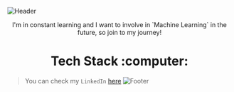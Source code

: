 ![Header](https://github.com/REPTaiLE/REPTaiLE/assets/56081472/1b9445e6-d18a-4207-99e0-f424f0da5003)
<p align="center">I'm in constant learning and I want to involve in `Machine Learning` in the future, so join to my journey!</p>

<h1 align="center">Tech Stack :computer:</h1> 


> You can check my `LinkedIn` [here](https://www.linkedin.com/in/francisco-arnoldo/)
![Footer](https://github.com/REPTaiLE/REPTaiLE/assets/56081472/4deaf28e-74e5-4aba-9890-badd301507a8)
